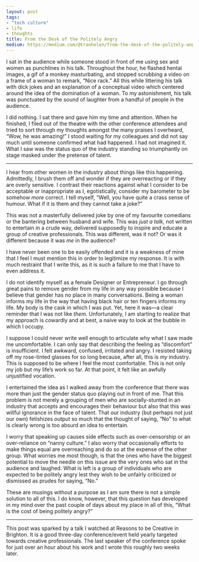 ```yaml
---
layout: post
tags: 
- "tech culture"
- life
- thoughts
title: From the Desk of the Politely Angry
medium: https://medium.com/@tranhelen/from-the-desk-of-the-politely-angry-72cbe0bfa0ae
---
```


I sat in the audience while someone stood in front of me using sex and women as punchlines in his talk. Throughout the hour, he flashed hentai images, a gif of a monkey masturbating, and stopped scrubbing a video on a frame of a woman to remark, “Nice rack.” All this while littering his talk with dick jokes and an explanation of a conceptual video which centered around the idea of the domination of a woman. To my astonishment, his talk was punctuated by the sound of laughter from a handful of people in the audience.

I did nothing. I sat there and gave him my time and attention. When he finished, I filed out of the theatre with the other conference attendees and tried to sort through my thoughts amongst the many praises I overheard, “Wow, he was amazing!” I stood waiting for my colleagues and did not say much until someone confirmed what had happened. I had not imagined it. What I saw was the status quo of the industry standing so triumphantly on stage masked under the pretense of talent.

<hr class="seperator small">

I hear from other women in the industry about things like this happening. Admittedly, I brush them off and wonder if they are overreacting or if they are overly sensitive. I contrast their reactions against what I consider to be acceptable or inappropriate as I, egotistically, consider my barometer to be somehow *more* correct. I tell myself, “Well, you have quite a crass sense of humour. What if it is them and they cannot take a joke?”

This was not a masterfully delivered joke by one of my favourite comedians or the bantering between husband and wife. This was *just a talk*, not written to entertain in a crude way, delivered supposedly to inspire and educate a group of creative professionals. This was different, was it not? Or was it different because it was *me* in the audience?

I have never been one to be easily offended and it is a weakness of mine that I feel I must mention this in order to legitimize my response. It is with much restraint that I write this, as it is such a failure to me that I have to even address it.

I do not identify myself as a female Designer or Entrepreneur. I go through great pains to remove gender from my life in any way possible because I believe that gender has no place in many conversations. Being a woman informs my life in the way that having black hair or ten fingers informs my life. My body is the cask in which I was put. Yet, here it was—a clear reminder that I was not like *them.* Unfortunately, I am starting to realize that my approach is cowardly and at best, a naive way to look at the bubble in which I occupy.

I suppose I could never write well enough to articulate why what I saw made me uncomfortable. I can only say that describing the feeling as “discomfort” is insufficient. I felt awkward, confused, irritated and angry. I resisted taking off my rose-tinted glasses for so long because, after all, this is *my* industry. This is supposed to be where I feel the most comfortable. This is not only my job but my life’s work so far. At that point, it felt like an awfully unjustified vocation.

I entertained the idea as I walked away from the conference that there was more than just the gender status quo playing out in front of me. That this problem is not merely a grouping of men who are socially-stunted in an industry that accepts and encourages their behaviour but also that this was willful ignorance in the face of talent. That our industry (but perhaps not just our own) fetishizes output so much that the thought of saying, “No” to what is clearly wrong is too absurd an idea to entertain.

I worry that speaking up causes side effects such as over-censorship or an over-reliance on “nanny culture.” I also worry that occasionally efforts to make things equal are overreaching and do so at the expense of the other group. What worries me most though, is that the ones who have the biggest potential to move the needle on this issue are the very ones who sat in the audience and laughed. What is left is a group of individuals who are expected to be politely angry lest they wish to be unfairly criticized or dismissed as prudes for saying, “No.”

These are musings without a purpose as I am sure there is not a simple solution to all of this. I do know, however, that this question has developed in my mind over the past couple of days about my place in all of this, “What is the cost of being politely angry?”

<hr class="seperator small">

<div class="footnote">
	<p>This post was sparked by a talk I watched at Reasons to be Creative in Brighton. It is a good three-day conference/event held yearly targeted towards creative professionals. The last speaker of the conference spoke for just over an hour about his work and I wrote this roughly two weeks later.</p>
</div>
